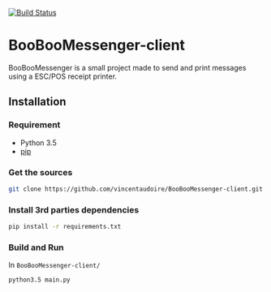[![Build Status](https://travis-ci.org/vincentaudoire/BooBooMessenger-client.svg?branch=master)](https://travis-ci.org/vincentaudoire/BooBooMessenger-client)

# BooBooMessenger-client

BooBooMessenger is a small project made to send and print messages using a ESC/POS receipt printer.

## Installation

### Requirement
- Python 3.5 
- [pip](https://pip.pypa.io/en/stable/installing/)

### Get the sources
```Bash
git clone https://github.com/vincentaudoire/BooBooMessenger-client.git
```

### Install 3rd parties dependencies
```Bash
pip install -r requirements.txt
```

### Build and Run 
In `BooBooMessenger-client/` 
```Bash
python3.5 main.py
```

